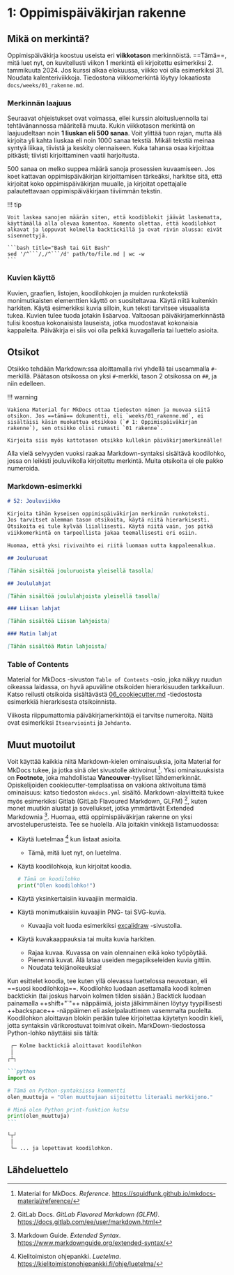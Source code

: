 # 1: Oppimispäiväkirjan rakenne

## Mikä on merkintä?

Oppimispäiväkirja koostuu useista eri **viikkotason** merkinnöistä. ==Tämä==, mitä luet nyt, on kuvitellusti viikon 1 merkintä eli kirjoitettu esimerkiksi 2. tammikuuta 2024. Jos kurssi alkaa elokuussa, viikko voi olla esimerkiksi 31. Noudata kalenteriviikkoja. Tiedostona viikkomerkintä löytyy lokaatiosta `docs/weeks/01_rakenne.md`. 


### Merkinnän laajuus

Seuraavat ohjeistukset ovat voimassa, ellei kurssin aloitusluennolla tai tehtävänannossa määritellä muuta. Kukin viikkotason merkintä on laajuudeltaan noin **1 liuskan eli 500 sanaa**. Voit ylittää tuon rajan, mutta älä kirjoita yli kahta liuskaa eli noin 1000 sanaa tekstiä. Mikäli tekstiä meinaa syntyä liikaa, tiivistä ja keskity olennaiseen. Kuka tahansa osaa kirjoittaa pitkästi; tiivisti kirjoittaminen vaatii harjoitusta.

500 sanaa on melko suppea määrä sanoja prosessien kuvaamiseen. Jos koet kattavan oppimispäiväkirjan kirjoittamisen tärkeäksi, harkitse sitä, että kirjoitat koko oppimispäiväkirjan muualle, ja kirjoitat opettajalle palautettavaan oppimispäiväkirjaan tiiviimmän tekstin.

!!! tip

    Voit laskea sanojen määrän siten, että koodiblokit jäävät laskematta, käyttämällä alla olevaa komentoa. Komento olettaa, että koodilohkot alkavat ja loppuvat kolmella backtickillä ja ovat rivin alussa: eivät sisennettyjä.

    ```bash title="Bash tai Git Bash"
    sed '/^```/,/^```/d' path/to/file.md | wc -w
    ```

### Kuvien käyttö

Kuvien, graafien, listojen, koodilohkojen ja muiden runkotekstiä monimutkaisten elementtien käyttö on suositeltavaa. Käytä niitä kuitenkin harkiten. Käytä esimerkiksi kuvia silloin, kun teksti tarvitsee visuaalista tukea. Kuvien tulee tuoda jotakin lisäarvoa. Valtaosan päiväkirjamerkinnästä tulisi koostua kokonaisista lauseista, jotka muodostavat kokonaisia kappaleita. Päiväkirja ei siis voi olla pelkkä kuvagalleria tai luettelo asioita.


## Otsikot

Otsikko tehdään Markdown:ssa aloittamalla rivi yhdellä tai useammalla `#`-merkillä. Päätason otsikossa on yksi `#`-merkki, tason 2 otsikossa on `##`, ja niin edelleen.

!!! warning

    Vakiona Material for MkDocs ottaa tiedoston nimen ja muovaa siitä otsikon. Jos ==tämä== dokumentti, eli `weeks/01_rakenne.md`, ei sisältäisi käsin muokattua otsikkoa (`# 1: Oppimispäiväkirjan rakenne`), sen otsikko olisi rumasti `01 rakenne`.

    Kirjoita siis myös kattotason otsikko kullekin päiväkirjamerkinnälle!

Alla vielä selvyyden vuoksi raakaa Markdown-syntaksi sisältävä koodilohko, jossa on leikisti jouluviikolla kirjoitettu merkintä. Muita otsikoita ei ole pakko numeroida.

### Markdown-esimerkki

```markdown title="52_something.md"
# 52: Jouluviikko

Kirjoita tähän kyseisen oppimispäiväkirjan merkinnän runkoteksti.
Jos tarvitset alemman tason otsikoita, käytä niitä hierarkisesti. 
Otsikoita ei tule kylvää liiallisesti. Käytä niitä vain, jos pitkä 
viikkomerkintä on tarpeellista jakaa teemallisesti eri osiin.

Huomaa, että yksi rivivaihto ei riitä luomaan uutta kappaleenalkua.

## Jouluruoat

[Tähän sisältöä jouluruoista yleisellä tasolla]

## Joululahjat

[Tähän sisältöä joululahjoista yleisellä tasolla]

### Liisan lahjat

[Tähän sisältöä Liisan lahjoista]

### Matin lahjat

[Tähän sisältöä Matin lahjoista]
```

### Table of Contents

Material for MkDocs -sivuston `Table of Contents` -osio, joka näkyy ruudun oikeassa laidassa, on hyvä apuväline otsikoiden hierarkisuuden tarkkailuun. Katso reilusti otsikoida sisältävästä [06_cookiecutter.md](06_cookiecutter.md) -tiedostosta esimerkkiä hierarkisesta otsikoinnista.

Viikosta riippumattomia päiväkirjamerkintöjä ei tarvitse numeroita. Näitä ovat esimerkiksi `Itsearviointi` ja `Johdanto`.

## Muut muotoilut

Voit käyttää kaikkia niitä Markdown-kielen ominaisuuksia, joita Material for MkDocs tukee, ja jotka sinä olet sivustolle aktivoinut [^115dd4]. Yksi ominaisuuksista on **Footnote**, joka mahdollistaa **Vancouver**-tyyliset lähdemerkinnät. Opiskelijoiden cookiecutter-templaatissa on vakiona aktivoituna tämä ominaisuus: katso tiedoston `mkdocs.yml` sisältö. Markdown-alaviitteitä tukee myös esimerkiksi Gitlab (GitLab Flavoured Markdown, GLFM) [^1739a4], kuten monet muutkin alustat ja sovellukset, jotka ymmärtävät Extended Markdownia [^e2a436]. Huomaa, että oppimispäiväkirjan rakenne on yksi arvosteluperusteista. Tee se huolella. Alla joitakin vinkkejä listamuodossa:

* Käytä luetelmaa [^d1a7a7] kun listaat asioita.
    * Tämä, mitä luet nyt, on luetelma.
* Käytä koodilohkoja, kun kirjoitat koodia.

    ```python
    # Tämä on koodilohko
    print("Olen koodilohko!")
    ```

* Käytä yksinkertaisiin kuvaajiin mermaidia.
* Käytä monimutkaisiin kuvaajiin PNG- tai SVG-kuvia.
    * Kuvaajia voit luoda esimerkiksi [excalidraw](https://excalidraw.com/) -sivustolla.
* Käytä kuvakaappauksia tai muita kuvia harkiten.
    * Rajaa kuvaa. Kuvassa on vain olennainen eikä koko työpöytää.
    * Pienennä kuvat. Älä lataa useiden megapikseleiden kuvia gittiin.
    * Noudata tekijänoikeuksia!

Kun esittelet koodia, tee kuten yllä olevassa luettelossa neuvotaan, eli ==suosi koodilohkoja==. Koodilohko luodaan asettamalla koodi kolmen backtickin (tai joskus harvoin kolmen tilden sisään.) Backtick luodaan painamalla ++shift+"`"++ näppäimiä, joista jälkimmäinen löytyy tyypillisesti ++backspace++ -näppäimen eli askelpalauttimen vasemmalta puolelta. Koodilohkon aloittavan blokin perään tulee kirjoitettaa käytetyn koodin kieli, jotta syntaksin värikorostuvat toimivat oikein. MarkDown-tiedostossa Python-lohko näyttäisi siis tältä:

~~~markdown
 ┌─ Kolme backtickiä aloittavat koodilohkon
 │
┌┴┐

```python
import os

# Tämä on Python-syntaksissa kommentti
olen_muuttuja = "Olen muuttujaan sijoitettu literaali merkkijono."

# Minä olen Python print-funktion kutsu
print(olen_muuttuja)
```

└┬┘
 │
 └─ ... ja lopettavat koodilohkon.
~~~

## Lähdeluettelo

[^115dd4]: Material for MkDocs. *Reference*. https://squidfunk.github.io/mkdocs-material/reference/
[^1739a4]: GitLab Docs. *GitLab Flavored Markdown (GLFM)*. https://docs.gitlab.com/ee/user/markdown.html
[^e2a436]: Markdown Guide. *Extended Syntax*. https://www.markdownguide.org/extended-syntax/
[^d1a7a7]: Kielitoimiston ohjepankki. *Luetelma*. https://kielitoimistonohjepankki.fi/ohje/luetelma/